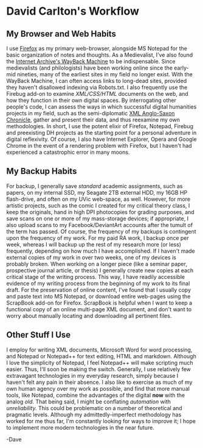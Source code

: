# David Carlton's Workflow

## My Browser and Web Habits

I use [Firefox](http://www.mozilla.org/ "Firefox") as my primary web-browser, alongside MS Notepad for the basic organization of notes and thoughts. As a Medievalist, I've also found the [Internet Archive's WayBack Machine](http://www.archive.org/ "wayback") to be indispensable. Since medievalists (and philologists) have been working online since the early-mid nineties, many of the earliest sites in my field no longer exist. With the WayBack Machine, I can often access links to long-dead sites, provided they haven't disallowed indexing via Robots.txt. I also frequently use the Firebug add-on to examine *XML/CSS/HTML* documents on the web, and how they function in their own digital spaces. By interrogating other people's code, I can assess the ways in which successful digital humanities projects in my field, such as the semi-diplomatic [XML Anglo-Saxon Chronicle](http://asc.jebbo.co.uk/ "AS Chron"), gather and present their data, and thus reexamine my own methodologies. In short, I use the potent elixir of Firefox, Notepad, Firebug and preexisting DH projects as the starting point for a personal adventure in digital reflexivity. Of course, I also have Internet Explorer, Opera and Google Chrome in the event of a rendering problem with Firefox, but I haven't had experienced a catastrophic error in many moons.

## My Backup Habits

For backup, I generally save *standard* academic assignments, such as papers, on my internal SSD, my Seagate 2TB external HDD, my 16GB HP flash-drive, and often on my UVic web-space, as well. However, for more artistic projects, such as the comic I created for my critical theory class, I keep the originals, hand in high DPI photocopies for grading purposes, and save scans on one or more of my mass-storage devices; if appropriate, I also upload scans to my Facebook/DeviantArt accounts after the tumult of the term has passed. Of course, the frequency of my backups is contingent upon the frequency of my work. For my paid RA work, I backup once per week, whereas I will backup up the rest of my research more (or less) frequently, depending on how much I have accomplished. If I haven't made external copies of my work in over two weeks, one of my devices is probably broken. When working on a longer piece (like a seminar paper, prospective journal article, or thesis) I generally create new copies at each critical stage of the writing process. This way, I have readily accessible evidence of my writing process from the beginning of my work to its final draft. For the preservation of online content, I've found that I usually copy and paste text into MS Notepad, or download entire web-pages using the ScrapBook add-on for Firefox. ScrapBook is helpful when I want to keep a functional copy of an online multi-page XML document, and don't want to worry about manually locating and downloading all pertinent files.  

## Other Stuff I Use

I employ <oXygen/> for writing XML documents,  Microsoft Word for word processing, and Notepad or Notepad++ for text editing, HTML and markdown. Although I love the simplicity of Notepad, I feel Notepad++ will make scripting much easier. Thus, I'll soon be making the switch. Generally, I use relatively few extravagant technologies in my everyday research, simply because I haven't felt any pain in their absence. I also like to exercise as much of my own human agency over my work as possible, and find that more manual tools, like Notepad, combine the advantages of the digital __now__ with the analog *old.* That being said, I might be conflating *automation* with *unreliability.* This could be problematic on a number of theoretical and pragmatic levels. Although my admittedly-imperfect methodology has worked for me thus far, I'm constantly looking for ways to improve it; I hope to implement more modern technologies in the near future. 

-Dave

